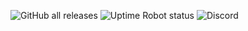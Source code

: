 ![GitHub all releases](https://img.shields.io/github/downloads/okok-popsmokee/kill-windows/total?color=g&label=Downloads&logo=Downloads&logoColor=blue)
![Uptime Robot status](https://img.shields.io/uptimerobot/status/m788891203-ae7cfbddd7ed192ae4d118e9?label=Website)
<img alt="Discord" src="https://img.shields.io/discord/825064216058527794?color=blue&label=Discord">
